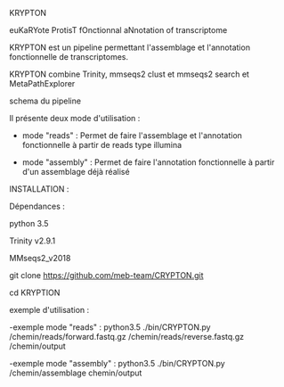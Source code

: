 KRYPTON 

euKaRYote ProtisT fOnctionnal aNnotation of transcriptome 

KRYPTON est un pipeline permettant l'assemblage et l'annotation fonctionnelle de transcriptomes.


KRYPTON combine Trinity, mmseqs2 clust et mmseqs2 search et MetaPathExplorer

 schema du pipeline 


Il présente deux mode d'utilisation :

- mode "reads" :
Permet de faire l'assemblage et l'annotation fonctionnelle à partir de reads type illumina

- mode "assembly" :
Permet de faire l'annotation fonctionnelle à partir d'un assemblage déjà réalisé



INSTALLATION :

Dépendances :

python 3.5

Trinity v2.9.1

MMseqs2_v2018 



git clone https://github.com/meb-team/CRYPTON.git

cd KRYPTION


exemple d'utilisation :


-exemple mode "reads" :
python3.5 ./bin/CRYPTON.py /chemin/reads/forward.fastq.gz /chemin/reads/reverse.fastq.gz /chemin/output


-exemple mode  "assembly" :
python3.5 ./bin/CRYPTON.py /chemin/assemblage chemin/output


